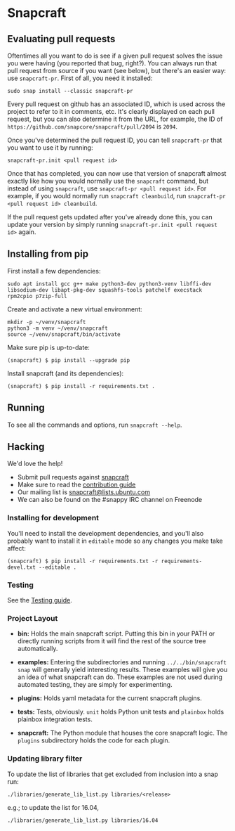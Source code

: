 # Snapcraft

## Evaluating pull requests

Oftentimes all you want to do is see if a given pull request solves the issue you were having (you reported that bug, right?). You can always run that pull request from source if you want (see below), but there's an easier way: use `snapcraft-pr`. First of all, you need it installed:

    sudo snap install --classic snapcraft-pr

Every pull request on github has an associated ID, which is used across the project to refer to it in comments, etc. It's clearly displayed on each pull request, but you can also determine it from the URL, for example, the ID of `https://github.com/snapcore/snapcraft/pull/2094` is `2094`.

Once you've determined the pull request ID, you can tell `snapcraft-pr` that you want to use it by running:

    snapcraft-pr.init <pull request id>

Once that has completed, you can now use that version of snapcraft almost exactly like how you would normally use the `snapcraft` command, but instead of using `snapcraft`, use `snapcraft-pr <pull request id>`. For example, if you would normally run `snapcraft cleanbuild`, run `snapcraft-pr <pull request id> cleanbuild`.

If the pull request gets updated after you've already done this, you can update your version by simply running `snapcraft-pr.init <pull request id>` again.


## Installing from pip

First install a few dependencies:

    sudo apt install gcc g++ make python3-dev python3-venv libffi-dev libsodium-dev libapt-pkg-dev squashfs-tools patchelf execstack rpm2cpio p7zip-full

Create and activate a new virtual environment:

    mkdir -p ~/venv/snapcraft
    python3 -m venv ~/venv/snapcraft
    source ~/venv/snapcraft/bin/activate


Make sure pip is up-to-date:

    (snapcraft) $ pip install --upgrade pip


Install snapcraft (and its dependencies):

    (snapcraft) $ pip install -r requirements.txt .


## Running

To see all the commands and options, run `snapcraft --help`.


## Hacking

We'd love the help!

- Submit pull requests against [snapcraft](https://github.com/snapcore/snapcraft/pulls)
- Make sure to read the [contribution guide](CONTRIBUTING.md)
- Our mailing list is snapcraft@lists.ubuntu.com
- We can also be found on the #snappy IRC channel on Freenode


### Installing for development

You'll need to install the development dependencies, and you'll also probably want to install it in `editable` mode so any changes you make take affect:

    (snapcraft) $ pip install -r requirements.txt -r requirements-devel.txt --editable .


### Testing

See the [Testing guide](TESTING.md).

### Project Layout

- **bin:** Holds the main snapcraft script. Putting this bin in your PATH or directly running scripts from it will find the rest of the source tree automatically.

- **examples:** Entering the subdirectories and running `../../bin/snapcraft snap` will generally yield interesting results. These examples will give you an idea of what snapcraft can do. These examples are not used during automated testing, they are simply for experimenting.

- **plugins:** Holds yaml metadata for the current snapcraft plugins.

- **tests:** Tests, obviously. `unit` holds Python unit tests and `plainbox` holds plainbox integration tests.

- **snapcraft:** The Python module that houses the core snapcraft logic. The `plugins` subdirectory holds the code for each plugin.


### Updating library filter

To update the list of libraries that get excluded from inclusion into a
snap run:

    ./libraries/generate_lib_list.py libraries/<release>

e.g.; to update the list for 16.04,

    ./libraries/generate_lib_list.py libraries/16.04
